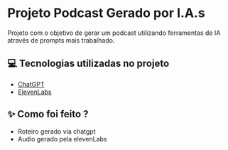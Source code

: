 # Projeto Podcast Gerado por I.A.s
Projeto com o objetivo de gerar um podcast utilizando ferramentas de IA através de prompts mais trabalhado.

## 💻 Tecnologias utilizadas no projeto
- [ChatGPT](https://chat.openai.com/) 
- [ElevenLabs](https://beta.elevenlabs.io/)

## ✨ Como foi feito ?
- Roteiro gerado via chatgpt
- Audio gerado pela elevenLabs
